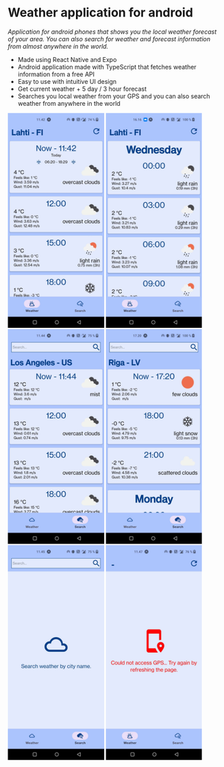 # Weather application for android 
*Application for android phones that shows you the local weather forecast of your area. You can also search for weather and forecast information from almost anywhere in the world.*

- Made using React Native and Expo
- Android application made with TypeScript that fetches weather information from a free API
- Easy to use with intuitive UI design
- Get current weather + 5 day / 3 hour forecast
- Searches you local weather from your GPS and you can also search weather from anywhere in the world

<img alt="appImage" src="./images/weatherNow.jpg " height="500px"> <img alt="appImage2" src="./images/weatherNext.jpg " height="500px"> <img alt="searchWeather_1" src="./images/searchWeather_1.jpg " height="500px"> 
<img alt="searchWeather_2" src="./images/searchWeather_2.jpg " height="500px"> <img alt="searchBlank" src="./images/searchBlank.jpg " height="500px"> <img alt="noGps" src="./images/noGps.jpg " height="500px">
